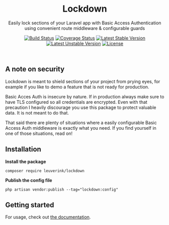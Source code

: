 <h1 align="center">Lockdown</h1>

<p align="center">
    Easily lock sections of your Laravel app with Basic Access Authentication using convenient route middleware &amp; configurable guards
</p>

<p align="center">
    <a href="https://travis-ci.org/gwleuverink/lockdown"><img src="https://travis-ci.org/gwleuverink/lockdown.svg?branch=master" alt="Build Status"></a>
    <a href='https://coveralls.io/github/gwleuverink/lockdown'><img src='https://coveralls.io/repos/github/gwleuverink/lockdown/badge.svg' alt='Coverage Status' /></a>
    <!-- <a href="https://packagist.org/packages/leuverink/lockdown"><img src="https://poser.pugx.org/leuverink/lockdown/d/total.svg" alt="Total Downloads"></a> -->
    <a href="https://packagist.org/packages/leuverink/lockdown"><img src="https://poser.pugx.org/leuverink/lockdown/v/stable.svg" alt="Latest Stable Version"></a>
    <a href="https://packagist.org/packages/leuverink/lockdown"><img src="https://poser.pugx.org/leuverink/lockdown/v/unstable.svg" alt="Latest Unstable Version"></a>
    <a href="https://packagist.org/packages/leuverink/lockdown"><img src="https://poser.pugx.org/leuverink/lockdown/license.svg" alt="License"></a>
</p>

<br/>

## A note on security
Lockdown is meant to shield sections of your project from prying eyes, for example if you like to demo a feature that is not ready for production.

Basic Acces Auth is insecure by nature. If in production always make sure to have TLS configured so all credentials are encrypted. Even with that precaution I heavily discourage you use this package to protect valuable data. It is not meant to do that. 

That said there are plenty of situations where a easily configurable Basic Access Auth middleware is exactly what you need. If you find yourself in one of those situations, read on!

## Installation

**Install the package**

`composer require leuverink/lockdown`

**Publish the config file**

`php artisan vendor:publish --tag="lockdown:config"`

## Getting started

For usage, check out [the documentation](https://gwleuverink@github.io "Lockdown documentation").
